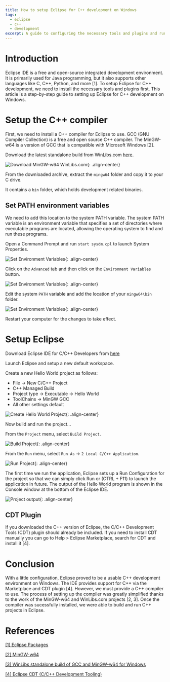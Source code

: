 ```yaml
---
title: How to setup Eclipse for C++ development on Windows
tags:
  - eclipse
  - c++
  - development
excerpt: A guide to configuring the necessary tools and plugins and running an example Hello World program.  
---
```

# Introduction
Eclipse IDE is a free and open-source integrated development environment. It is primarily used for Java programming, but it also supports other languages like C, C++, Python, and more [1]. To setup Eclipse for C++ development, we need to install the necessary tools and plugins first. This article is a step-by-step guide to setting up Eclipse for C++ development on Windows.

# Setup the C++ compiler
First, we need to install a C++ compiler for Eclipse to use. GCC (GNU Compiler Collection) is a free and open source C++ compiler. The MinGW-w64 is a version of GCC that is compatible with Microsoft Windows [2]. 

Download the latest standalone build from WinLibs.com [here](https://winlibs.com/#download-release). 

![Download MinGW-w64 WinLibs.com](/assets/images/2024-11-21-eclipse-cpp-1.png){: .align-center}

From the downloaded archive, extract the `mingw64` folder and copy it to your C drive. 

It contains a `bin` folder, which holds development related binaries. 


## Set PATH environment variables
We need to add this location to the system PATH variable. The system PATH variable is an environment variable that specifies a set of directories where executable programs are located, allowing the operating system to find and run these programs. 

Open a Command Prompt and run `start sysdm.cpl` to launch System Properties.

![Set Environment Variables](/assets/images/2024-11-21-eclipse-cpp-2.png){: .align-center}

Click on the `Advanced` tab and then click on the `Environment Variables` button. 

![Set Environment Variables](/assets/images/2024-11-21-eclipse-cpp-3.png){: .align-center}

Edit the system `PATH` variable and add the location of your `mingw64\bin` folder. 

![Set Environment Variables](/assets/images/2024-11-21-eclipse-cpp-4.png){: .align-center}

Restart your computer for the changes to take effect. 

# Setup Eclipse 
Download Eclipse IDE for C/C++ Developers from [here](https://www.eclipse.org/downloads/packages/)

Launch Eclipse and setup a new default workspace. 

Create a new Hello World project as follows:
  - File → New C/C++ Project
  - C++ Managed Build 
  - Project type → Executable → Hello World 
  - ToolChains → MinGW GCC
  - All other settings default

![Create Hello World Project](/assets/images/2024-11-21-eclipse-cpp-5.png){: .align-center}

Now build and run the project...


From the `Project` menu, select `Build Project`.

![Build Project](/assets/images/2024-11-21-eclipse-cpp-6.png){: .align-center}


From the `Run` menu, select `Run As` → `2 Local C/C++ Application`.

![Run Project](/assets/images/2024-11-21-eclipse-cpp-7.png){: .align-center}

The first time we run the application, Eclipse sets up a Run Configuration for the project so that we can simply click Run or (CTRL + F11) to launch the application in future. The output of the Hello World program is shown in the Console window at the bottom of the Eclipse IDE.

![Project output](/assets/images/2024-11-21-eclipse-cpp-8.png){: .align-center}

## CDT Plugin
If you downloaded the C++ version of Eclipse, the C/C++ Development Tools (CDT) plugin should already be included. If you need to install CDT manually you can go to  Help > Eclipse Marketplace, search for CDT and install it [4]. 

# Conclusion
With a little configuration, Eclipse proved to be a usable C++ development environment on Windows. The IDE provides support for C++ via the Marketplace and CDT plugin [4]. However, we must provide a C++ compiler to use. The process of setting up the compiler was greatly simplified thanks to the work of the  MinGW-w64 and WinLibs.com projects [2, 3]. Once the compiler was sucessfully installed, we were able to build and run C++ projects in Eclipse. 

# References

[[1] Eclipse Packages](https://www.eclipse.org/downloads/packages/)

[[2] MinGW-w64](https://www.mingw-w64.org/)

[[3] WinLibs standalone build of GCC and MinGW-w64 for Windows](https://winlibs.com/#download-release)

[[4] Eclipse CDT (C/C++ Development Tooling)](https://projects.eclipse.org/projects/tools.cdt)

